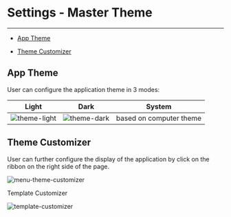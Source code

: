 # Settings - Master Theme

---

- [App Theme](#app-theme)
- [Theme Customizer](#theme-customizer)

  <a name="app-theme"></a>

## App Theme

User can configure the application theme in 3 modes:

| Light                                                               | Dark                                                             | System                  |
| ------------------------------------------------------------------- | ---------------------------------------------------------------- | ----------------------- |
| ![theme-light](/images/docs/Settings/theme-light.png 'Theme Light') | ![theme-dark](/images/docs/Settings/theme-dark.png 'Theme Dark') | based on computer theme |

<a name="theme-customizer"></a>

## Theme Customizer

User can further configure the display of the application by click on the ribbon on the right side of the page.

![menu-theme-customizer](/images/docs/Settings/menu-theme-customizer.png 'menu theme customizer')

Template Customizer

![template-customizer](/images/docs/Settings/template-customizer.png 'Template Customizer')
